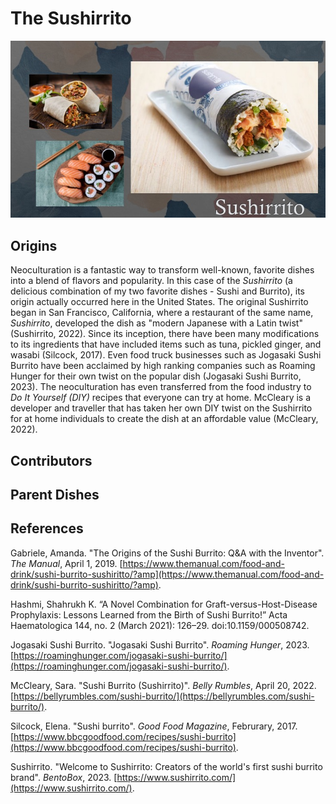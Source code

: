 # The Sushirrito

![](./db5.jpg)

## Origins

Neoculturation is a fantastic way to transform well-known, favorite dishes into a blend of flavors and popularity. 
In this case of the *Sushirrito* (a delicious combination of my two favorite dishes - Sushi and Burrito), its origin actually occurred here in the United States. 
The original Sushirrito began in San Francisco, California, where a restaurant of the same name, *Sushirrito*, developed the dish as "modern Japanese with a Latin twist" (Sushirrito, 2022). 
Since its inception, there have been many modifications to its ingredients that have included items such as tuna, pickled ginger, and wasabi (Silcock, 2017). 
Even food truck businesses such as Jogasaki Sushi Burrito have been acclaimed by high ranking companies such as Roaming Hunger for their own twist on the popular dish (Jogasaki Sushi Burrito, 2023). 
The neoculturation has even transferred from the food industry to *Do It Yourself (DIY)* recipes that everyone can try at home. 
McCleary is a developer and traveller that has taken her own DIY twist on the Sushirrito for at home individuals to create the dish at an affordable value (McCleary, 2022).

## Contributors



## Parent Dishes

## References

Gabriele, Amanda. "The Origins of the Sushi Burrito: Q&A with the Inventor". *The Manual*, April 1, 2019. [https://www.themanual.com/food-and-drink/sushi-burrito-sushiritto/?amp](https://www.themanual.com/food-and-drink/sushi-burrito-sushiritto/?amp).

Hashmi, Shahrukh K. “A Novel Combination for Graft-versus-Host-Disease Prophylaxis: Lessons Learned from the Birth of Sushi Burrito!” Acta Haematologica 144, no. 2 (March 2021): 126–29. doi:10.1159/000508742.

Jogasaki Sushi Burrito. "Jogasaki Sushi Burrito". *Roaming Hunger*, 2023. [https://roaminghunger.com/jogasaki-sushi-burrito/](https://roaminghunger.com/jogasaki-sushi-burrito/).

McCleary, Sara. "Sushi Burrito (Sushirrito)". *Belly Rumbles*, April 20, 2022. [https://bellyrumbles.com/sushi-burrito/](https://bellyrumbles.com/sushi-burrito/).

Silcock, Elena. "Sushi burrito". *Good Food Magazine*, Februrary, 2017. [https://www.bbcgoodfood.com/recipes/sushi-burrito](https://www.bbcgoodfood.com/recipes/sushi-burrito).

Sushirrito. "Welcome to Sushirrito: Creators of the world's first sushi burrito brand". *BentoBox*, 2023. [https://www.sushirrito.com/](https://www.sushirrito.com/).
